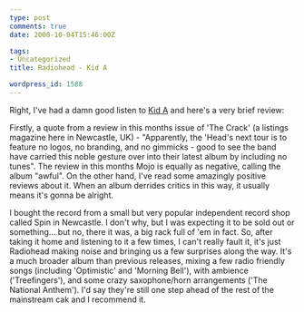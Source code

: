 ```yaml
---
type: post
comments: true
date: 2000-10-04T15:46:00Z

tags:
- Uncategorized
title: Radiohead - Kid A

wordpress_id: 1588
---
```


Right, I've had a damn good listen to [Kid A](http://www.radiohead.co.uk) and here's a very brief review:
  

Firstly, a quote from a review in this months issue of 'The Crack' (a listings magazine here in Newcastle, UK) - "Apparently, the 'Head's next tour is to feature no logos, no branding, and no gimmicks - good to see the band have carried this noble gesture over into their latest album by including no tunes". The review in this months Mojo is equally as negative, calling the album "awful". On the other hand, I've read some amazingly positive reviews about it.  When an album derrides critics in this way, it  usually means it's gonna be alright.
  

I bought the record from a small but very popular independent record shop called Spin in Newcastle. I don't why, but I was expecting it to be sold out or something… but no, there it was, a big rack full of 'em in fact. So, after taking it home and listening to it a few times, I can't really fault it, it's just Radiohead making noise and bringing us a few surprises along the way. It's a much broader album than previous releases, mixing a few radio friendly songs (including 'Optimistic' and 'Morning Bell'), with ambience ('Treefingers'), and some crazy saxophone/horn arrangements ('The National Anthem'). I'd say they're still one step ahead of the rest of the mainstream cak and I recommend it. 
